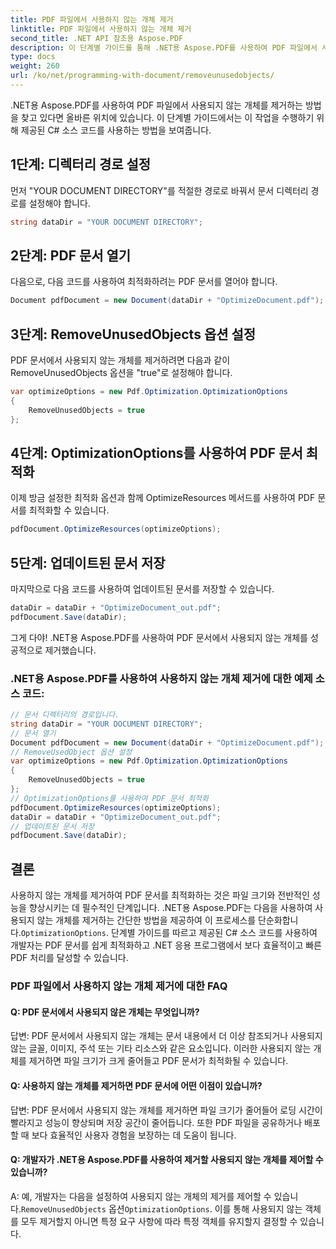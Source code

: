 ```yaml
---
title: PDF 파일에서 사용하지 않는 개체 제거
linktitle: PDF 파일에서 사용하지 않는 개체 제거
second_title: .NET API 참조용 Aspose.PDF
description: 이 단계별 가이드를 통해 .NET용 Aspose.PDF를 사용하여 PDF 파일에서 사용되지 않는 개체를 제거하는 방법을 알아보세요.
type: docs
weight: 260
url: /ko/net/programming-with-document/removeunusedobjects/
---
```

.NET용 Aspose.PDF를 사용하여 PDF 파일에서 사용되지 않는 개체를 제거하는 방법을 찾고 있다면 올바른 위치에 있습니다. 이 단계별 가이드에서는 이 작업을 수행하기 위해 제공된 C# 소스 코드를 사용하는 방법을 보여줍니다.

## 1단계: 디렉터리 경로 설정

먼저 "YOUR DOCUMENT DIRECTORY"를 적절한 경로로 바꿔서 문서 디렉터리 경로를 설정해야 합니다.

```csharp
string dataDir = "YOUR DOCUMENT DIRECTORY";
```

## 2단계: PDF 문서 열기

다음으로, 다음 코드를 사용하여 최적화하려는 PDF 문서를 열어야 합니다.

```csharp
Document pdfDocument = new Document(dataDir + "OptimizeDocument.pdf");
```

## 3단계: RemoveUnusedObjects 옵션 설정

PDF 문서에서 사용되지 않는 개체를 제거하려면 다음과 같이 RemoveUnusedObjects 옵션을 "true"로 설정해야 합니다.

```csharp
var optimizeOptions = new Pdf.Optimization.OptimizationOptions
{
	RemoveUnusedObjects = true
};
```

## 4단계: OptimizationOptions를 사용하여 PDF 문서 최적화

이제 방금 설정한 최적화 옵션과 함께 OptimizeResources 메서드를 사용하여 PDF 문서를 최적화할 수 있습니다.

```csharp
pdfDocument.OptimizeResources(optimizeOptions);
```

## 5단계: 업데이트된 문서 저장

마지막으로 다음 코드를 사용하여 업데이트된 문서를 저장할 수 있습니다.

```csharp
dataDir = dataDir + "OptimizeDocument_out.pdf";
pdfDocument.Save(dataDir);
```

그게 다야! .NET용 Aspose.PDF를 사용하여 PDF 문서에서 사용되지 않는 개체를 성공적으로 제거했습니다.

### .NET용 Aspose.PDF를 사용하여 사용하지 않는 개체 제거에 대한 예제 소스 코드:

```csharp
// 문서 디렉터리의 경로입니다.
string dataDir = "YOUR DOCUMENT DIRECTORY";
// 문서 열기
Document pdfDocument = new Document(dataDir + "OptimizeDocument.pdf");
// RemoveUsedObject 옵션 설정
var optimizeOptions = new Pdf.Optimization.OptimizationOptions
{
	RemoveUnusedObjects = true
};
// OptimizationOptions를 사용하여 PDF 문서 최적화
pdfDocument.OptimizeResources(optimizeOptions);
dataDir = dataDir + "OptimizeDocument_out.pdf";
// 업데이트된 문서 저장
pdfDocument.Save(dataDir);
```

## 결론

 사용하지 않는 개체를 제거하여 PDF 문서를 최적화하는 것은 파일 크기와 전반적인 성능을 향상시키는 데 필수적인 단계입니다. .NET용 Aspose.PDF는 다음을 사용하여 사용되지 않는 개체를 제거하는 간단한 방법을 제공하여 이 프로세스를 단순화합니다.`OptimizationOptions`. 단계별 가이드를 따르고 제공된 C# 소스 코드를 사용하여 개발자는 PDF 문서를 쉽게 최적화하고 .NET 응용 프로그램에서 보다 효율적이고 빠른 PDF 처리를 달성할 수 있습니다.

### PDF 파일에서 사용하지 않는 개체 제거에 대한 FAQ

#### Q: PDF 문서에서 사용되지 않은 개체는 무엇입니까?

답변: PDF 문서에서 사용되지 않는 개체는 문서 내용에서 더 이상 참조되거나 사용되지 않는 글꼴, 이미지, 주석 또는 기타 리소스와 같은 요소입니다. 이러한 사용되지 않는 개체를 제거하면 파일 크기가 크게 줄어들고 PDF 문서가 최적화될 수 있습니다.

#### Q: 사용하지 않는 개체를 제거하면 PDF 문서에 어떤 이점이 있습니까?

답변: PDF 문서에서 사용되지 않는 개체를 제거하면 파일 크기가 줄어들어 로딩 시간이 빨라지고 성능이 향상되며 저장 공간이 줄어듭니다. 또한 PDF 파일을 공유하거나 배포할 때 보다 효율적인 사용자 경험을 보장하는 데 도움이 됩니다.

#### Q: 개발자가 .NET용 Aspose.PDF를 사용하여 제거할 사용되지 않는 개체를 제어할 수 있습니까?

 A: 예, 개발자는 다음을 설정하여 사용되지 않는 개체의 제거를 제어할 수 있습니다.`RemoveUnusedObjects` 옵션`OptimizationOptions`. 이를 통해 사용되지 않는 객체를 모두 제거할지 아니면 특정 요구 사항에 따라 특정 객체를 유지할지 결정할 수 있습니다.